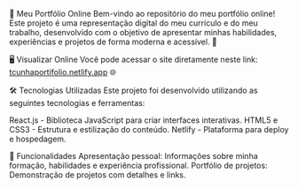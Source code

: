 🌟 Meu Portfólio Online
Bem-vindo ao repositório do meu portfólio online! Este projeto é uma representação digital do meu currículo e do meu trabalho, desenvolvido com o objetivo de apresentar minhas habilidades, experiências e projetos de forma moderna e acessível. 🚀

🖥️ Visualizar Online
Você pode acessar o site diretamente neste link: [tcunhaportifolio.netlify.app](https://tcunhaportifolio.netlify.app) 🌐

🛠️ Tecnologias Utilizadas
Este projeto foi desenvolvido utilizando as seguintes tecnologias e ferramentas:

React.js - Biblioteca JavaScript para criar interfaces interativas.
HTML5 e CSS3 - Estrutura e estilização do conteúdo.
Netlify - Plataforma para deploy e hospedagem.

🚀 Funcionalidades
Apresentação pessoal: Informações sobre minha formação, habilidades e experiência profissional.
Portfólio de projetos: Demonstração de projetos com detalhes e links.
